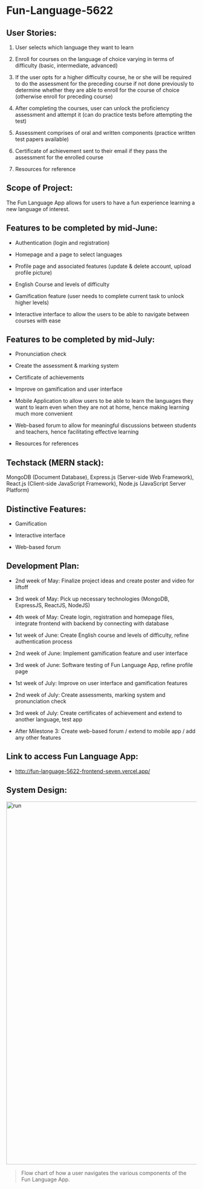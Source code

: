 # Fun-Language-5622
## User Stories:  
1. User selects which language they want to learn  

2. Enroll for courses on the language of choice varying in terms of difficulty (basic, intermediate, advanced)  

3. If the user opts for a higher difficulty course, he or she will be required to do the assessment for the preceding course if not done previously to determine whether they are able to enroll for the course of choice (otherwise enroll for preceding course)  

4. After completing the courses, user can unlock the proficiency assessment and attempt it (can do practice tests before attempting the test)  

5. Assessment comprises of oral and written components (practice written test papers available)  

6. Certificate of achievement sent to their email if they pass the assessment for the enrolled course  

7. Resources for reference

## Scope of Project:  
The Fun Language App allows for users to have a fun experience learning a new language of interest.

## Features to be completed by mid-June:
* Authentication (login and registration)  

* Homepage and a page to select languages  

* Profile page and associated features (update & delete account, upload profile picture) 

* English Course and levels of difficulty

* Gamification feature (user needs to complete current task to unlock higher levels)  

* Interactive interface to allow the users to be able to navigate between courses with ease  

## Features to be completed by mid-July:
* Pronunciation check  

* Create the assessment & marking system  

* Certificate of achievements  

* Improve on gamification and user interface

* Mobile Application to allow users to be able to learn the languages they want to learn even when they are not at home, hence making learning much more convenient 

* Web-based forum to allow for meaningful discussions between students and teachers, hence facilitating effective learning 

* Resources for references  

## Techstack (MERN stack):
MongoDB (Document Database),
Express.js (Server-side Web Framework),
React.js (Client-side JavaScript Framework),
Node.js (JavaScript Server Platform)


## Distinctive Features:
* Gamification  

* Interactive interface  

* Web-based forum  

## Development Plan:
* 2nd week of May: Finalize project ideas and create poster and video for liftoff  

* 3rd week of May: Pick up necessary technologies (MongoDB, ExpressJS, ReactJS, NodeJS)  

* 4th week of May: Create login, registration and homepage files, integrate frontend with backend by connecting with database  

* 1st week of June: Create English course and levels of difficulty, refine authentication process

* 2nd week of June: Implement gamification feature and user interface

* 3rd week of June: Software testing of Fun Language App, refine profile page 

* 1st week of July: Improve on user interface and gamification features 

* 2nd week of July: Create assessments, marking system and pronunciation check 

* 3rd week of July: Create certificates of achievement and extend to another language, test app

* After Milestone 3: Create web-based forum / extend to mobile app / add any other features

## Link to access Fun Language App:
* http://fun-language-5622-frontend-seven.vercel.app/

## System Design:
<img width="960" alt="run" src="https://github.com/zhanyang01/Fun-Language-5622/assets/110977266/a13e91c5-8872-4bab-a316-d9c5c80b20b0">   

> Flow chart of how a user navigates the various components of the Fun Language App. 




